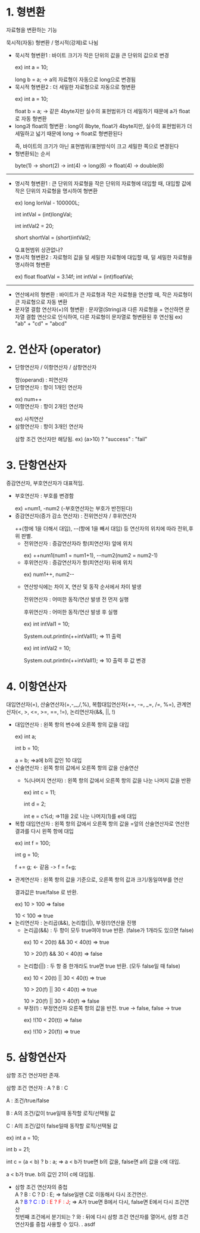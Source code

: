 # 1. 형변환

자료형을 변환하는 기능</p>
묵시적(자동) 형변환 / 명시적(강제)로 나뉨</p>

- 묵시적 형변환1 : 바이트 크기가 작은 단위의 값을 큰 단위의 값으로 변경</p>
  ex) int a = 10;</p>
  long b = a; → a의 자료형이 자동으로 long으로 변경됨
- 묵시적 형변환2 : 더 세밀한 자료형으로 자동으로 형변환</p>
  ex) int a = 10;</p>
  float b = a; → 같은 4byte지만 실수의 표현범위가 더 세밀하기 때문에 a가 float로 자동 형변환
- long과 float의 형변환 : long이 8byte, float가 4byte지만, 실수의 표현범위가 더 세밀하고 넓기 때문에 long → float로 형변환된다</p>
  즉, 바이트의 크기가 아닌 표현범위/표현방식이 크고 세밀한 쪽으로 변경된다
- 형변환되는 순서</p>
  byte(1) → short(2) → int(4) → long(8) → float(4) → double(8)

---

- 명시적 형변환1 : 큰 단위의 자료형을 작은 단위의 자료형에 대입할 때, 대입할 값에 작은 단위의 자료형을 명시하여 형변환</p>
  ex) long lonVal - 100000L;</p>
  int intVal = (int)longVal;</p>
  int intVal2 = 20;</p>
  short shortVal = (short)intVal2;</p>
  Q.표현범위 상관없나?
- 명시적 형변환2 : 자료형의 값을 덜 세밀한 자료형에 대입할 때, 덜 세밀한 자료형을 명시하여 형변환</p>
  ex) float floatVal = 3.14f;
  int intVal = (int)floatVal;

---

- 연산에서의 형변환 : 바이트가 큰 자료형과 작은 자료형을 연산할 때, 작은 자료형이 큰 자료형으로 자동 변환
- 문자열 결합 연산자(+)의 형변환 : 문자열(String)과 다른 자료형을 + 연산하면 문자열 결합 연산으로 인식하여, 다른 자료형이 문자열로 형변환된 후 연산됨
  ex) "ab" + "cd" = "abcd"

# 2. 연산자 (operator)

- 단항연산자 / 이항연산자 / 삼항연산자</p>
  항(operand) : 피연산자
- 단항연산자 : 항이 1개인 연산자</p>
  ex) num++
- 이항연산자 : 항이 2개인 연산자</p>
  ex) 사칙연산
- 삼항연산자 : 항이 3개인 연산자</p>
  삼항 조건 연산자만 해당됨. ex) (a>10) ? "success" : "fail"

# 3. 단항연산자

증감연산자, 부호연산자가 대표적임.

- 부호연산자 : 부호를 변경함</p>
  ex) +num1, -num2 (-부호연산자는 부호가 반전된다)
- 증감연산자(증가 감소 연산자) : 전위연산자 / 후위연산자</p>
  ++(항에 1을 더해서 대입), --(항에 1을 빼서 대입) 등 연산자의 위치에 따라 전위,후위 판별.
  - 전위연산자 : 증감연산자라 항(피연산자) 앞에 위치</p>
    ex) ++num1(num1 = num1+1), --num2(num2 = num2-1)
  - 후위연산자 : 증감연산자가 항(피연산자) 뒤에 위치</p>
    ex) num1++, num2--</p>
  - 연산방식에는 차이 X, 연산 및 동작 순서에서 차이 발생</p>
    전위연산자 : 어떠한 동작/연산 발생 전 먼저 실행</p>
    후위연산자 : 어떠한 동작/연산 발생 후 실행</p>
    ex) int intVal1 = 10;</p>
    System.out.println(++intVall1); => 11 출력</p>
    ex) int intVal2 = 10;</p>
    System.out.println(++intVall1); => 10 출력 후 값 변경

# 4. 이항연산자

대입연산자(=), 산술연산자(+,-,_,/,%), 복합대입연산자(+=, -=, _=, /=, %=), 관계연산자(<, >, <=, >=, ==, !=), 논리연산자(&&, ||, !)

- 대입연산자 : 왼쪽 항의 변수에 오른쪽 항의 값을 대입</p>
  ex) int a;</p>
  int b = 10;</p>
  a = b; =>a에 b의 값인 10 대입
- 산술연산자 : 왼쪽 항의 값에서 오른쪽 항의 값을 산술연산</p>
  - %(나머지 연산자) : 왼쪽 항의 값에서 오른쪽 항의 값을 나눈 나머지 값을 반환</p>
    ex) int c = 11;</p>
    int d = 2;</p>
    int e = c%d; =>11을 2로 나눈 나머지(1)를 e에 대입
- 복합 대입연산자 : 왼쪽 항의 값에서 오른쪽 항의 값을 =앞의 산술연산자로 연산한 결과를 다시 왼쪽 항에 대입</p>
  ex) int f = 100;</p>
  int g = 10;</p>
  f += g; <- 같음 -> f = f+g;</p>
- 관계연산자 : 왼쪽 항의 값을 기준으로, 오른쪽 항의 값과 크기/동일여부를 연산</p>
  결과값은 true/false 로 반환.</p>
  ex) 10 > 100 => false</p>
  10 < 100 => true
- 논리연산자 : 논리곱(&&), 논리합(||), 부정(!)연산을 진행
  - 논리곱(&&) : 두 항이 모두 true여야 true 반환. (false가 1개라도 있으면 false)</p>
    ex) 10 < 20(t) && 30 < 40(t) => true</p>
    10 > 20(f) && 30 < 40(t) => false</p>
  - 논리합(||) : 두 항 중 한개라도 true면 true 반환. (모두 false일 때 false)</p>
    ex) 10 < 20(t) || 30 < 40(t) => true</p>
    10 > 20(f) || 30 < 40(t) => true</p>
    10 > 20(f) || 30 > 40(f) => false
  - 부정(!) : 부정연산자 오른쪽 항의 값을 반전. true -> false, false -> true</p>
    ex) !(10 < 20(t)) => false</p>
    ex) !(10 > 20(f)) => true</p>

# 5. 삼항연산자

삼항 조건 연산자만 존재.</p>
삼항 조건 연산자 : A ? B : C</p>
A : 조건/true/false</p>
B : A의 조건/값이 true일때 동작할 로직/선택될 값</p>
C : A의 조건/값이 false일때 동작할 로직/선택될 값</p>
ex) int a = 10;</p>
int b = 21;</p>
int c = (a < b) ? b : a; => a < b가 true면 b의 값을, false면 a의 값을 c에 대입.</p>
a < b가 true. b의 값인 21이 c에 대입됨.

- 삼항 조건 연산자의 중첩  
   A ? B : C ? D : E; => false일땐 C로 이동해서 다시 조건연산.  
   A ? <span style="color: blue;"> B ? C : D</span> : <span style="color: red;">E ? F : J</span>; => A가 true면 B에서 다시, false면 E에서 다시 조건연산  
   첫번째 조건에서 분기되는 ? 와 : 뒤에 다시 삼항 조건 연산자를 열어서, 삼항 조건 연산자를 중첩 사용할 수 있다.
  .
  asdf

